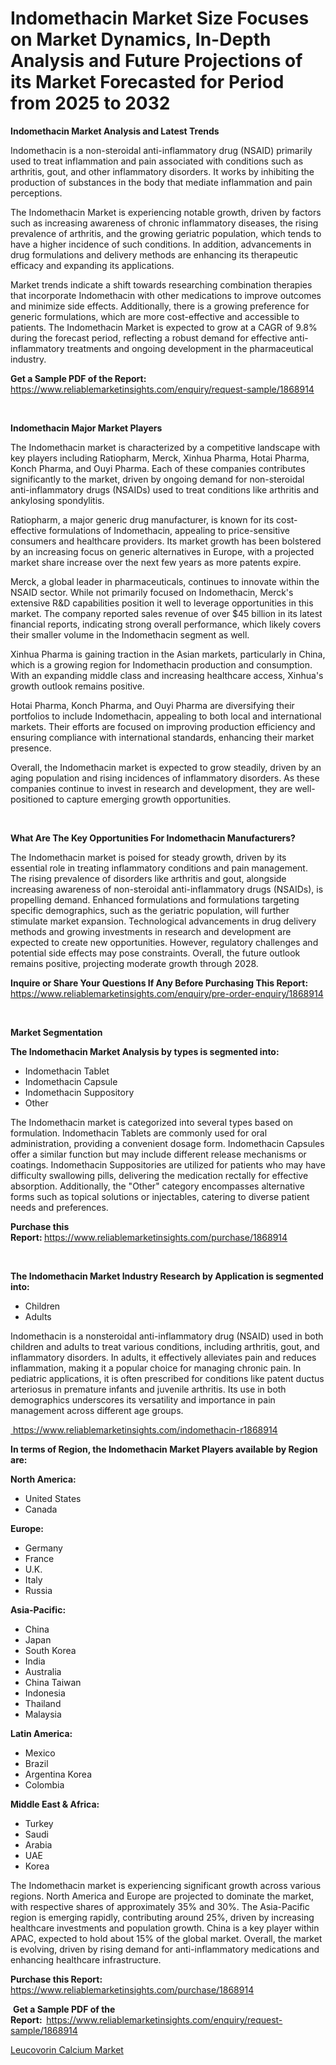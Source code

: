 <p><h1>Indomethacin Market Size Focuses on Market Dynamics, In-Depth Analysis and Future Projections of its Market Forecasted for Period from 2025 to 2032</h1></p><p><strong>Indomethacin Market Analysis and Latest Trends</strong></p>
<p><p>Indomethacin is a non-steroidal anti-inflammatory drug (NSAID) primarily used to treat inflammation and pain associated with conditions such as arthritis, gout, and other inflammatory disorders. It works by inhibiting the production of substances in the body that mediate inflammation and pain perceptions.</p><p>The Indomethacin Market is experiencing notable growth, driven by factors such as increasing awareness of chronic inflammatory diseases, the rising prevalence of arthritis, and the growing geriatric population, which tends to have a higher incidence of such conditions. In addition, advancements in drug formulations and delivery methods are enhancing its therapeutic efficacy and expanding its applications. </p><p>Market trends indicate a shift towards researching combination therapies that incorporate Indomethacin with other medications to improve outcomes and minimize side effects. Additionally, there is a growing preference for generic formulations, which are more cost-effective and accessible to patients. The Indomethacin Market is expected to grow at a CAGR of 9.8% during the forecast period, reflecting a robust demand for effective anti-inflammatory treatments and ongoing development in the pharmaceutical industry.</p></p>
<p><strong>Get a Sample PDF of the Report:&nbsp;</strong> <a href="https://www.reliablemarketinsights.com/enquiry/request-sample/1868914?utm_campaign=3186&utm_medium=2&utm_source=Github&utm_content=ia&utm_term=08032025&utm_id=indomethacin">https://www.reliablemarketinsights.com/enquiry/request-sample/1868914</a></p>
<p>&nbsp;</p>
<p><strong>Indomethacin Major Market Players</strong></p>
<p><p>The Indomethacin market is characterized by a competitive landscape with key players including Ratiopharm, Merck, Xinhua Pharma, Hotai Pharma, Konch Pharma, and Ouyi Pharma. Each of these companies contributes significantly to the market, driven by ongoing demand for non-steroidal anti-inflammatory drugs (NSAIDs) used to treat conditions like arthritis and ankylosing spondylitis.</p><p>Ratiopharm, a major generic drug manufacturer, is known for its cost-effective formulations of Indomethacin, appealing to price-sensitive consumers and healthcare providers. Its market growth has been bolstered by an increasing focus on generic alternatives in Europe, with a projected market share increase over the next few years as more patents expire.</p><p>Merck, a global leader in pharmaceuticals, continues to innovate within the NSAID sector. While not primarily focused on Indomethacin, Merck's extensive R&D capabilities position it well to leverage opportunities in this market. The company reported sales revenue of over $45 billion in its latest financial reports, indicating strong overall performance, which likely covers their smaller volume in the Indomethacin segment as well.</p><p>Xinhua Pharma is gaining traction in the Asian markets, particularly in China, which is a growing region for Indomethacin production and consumption. With an expanding middle class and increasing healthcare access, Xinhua's growth outlook remains positive.</p><p>Hotai Pharma, Konch Pharma, and Ouyi Pharma are diversifying their portfolios to include Indomethacin, appealing to both local and international markets. Their efforts are focused on improving production efficiency and ensuring compliance with international standards, enhancing their market presence.</p><p>Overall, the Indomethacin market is expected to grow steadily, driven by an aging population and rising incidences of inflammatory disorders. As these companies continue to invest in research and development, they are well-positioned to capture emerging growth opportunities.</p></p>
<p>&nbsp;</p>
<p><strong>What Are The Key Opportunities For Indomethacin Manufacturers?</strong></p>
<p><p>The Indomethacin market is poised for steady growth, driven by its essential role in treating inflammatory conditions and pain management. The rising prevalence of disorders like arthritis and gout, alongside increasing awareness of non-steroidal anti-inflammatory drugs (NSAIDs), is propelling demand. Enhanced formulations and formulations targeting specific demographics, such as the geriatric population, will further stimulate market expansion. Technological advancements in drug delivery methods and growing investments in research and development are expected to create new opportunities. However, regulatory challenges and potential side effects may pose constraints. Overall, the future outlook remains positive, projecting moderate growth through 2028.</p></p>
<p><strong>Inquire or Share Your Questions If Any Before Purchasing This Report:</strong> <a href="https://www.reliablemarketinsights.com/enquiry/pre-order-enquiry/1868914?utm_campaign=3186&utm_medium=2&utm_source=Github&utm_content=ia&utm_term=08032025&utm_id=indomethacin">https://www.reliablemarketinsights.com/enquiry/pre-order-enquiry/1868914</a></p>
<p>&nbsp;</p>
<p><strong>Market Segmentation</strong></p>
<p><strong>The Indomethacin Market Analysis by types is segmented into:</strong></p>
<p><ul><li>Indomethacin Tablet</li><li>Indomethacin Capsule</li><li>Indomethacin Suppository</li><li>Other</li></ul></p>
<p><p>The Indomethacin market is categorized into several types based on formulation. Indomethacin Tablets are commonly used for oral administration, providing a convenient dosage form. Indomethacin Capsules offer a similar function but may include different release mechanisms or coatings. Indomethacin Suppositories are utilized for patients who may have difficulty swallowing pills, delivering the medication rectally for effective absorption. Additionally, the "Other" category encompasses alternative forms such as topical solutions or injectables, catering to diverse patient needs and preferences.</p></p>
<p><strong>Purchase this Report:&nbsp;</strong><a href="https://www.reliablemarketinsights.com/purchase/1868914?utm_campaign=3186&utm_medium=2&utm_source=Github&utm_content=ia&utm_term=08032025&utm_id=indomethacin">https://www.reliablemarketinsights.com/purchase/1868914</a></p>
<p>&nbsp;</p>
<p><strong>The Indomethacin Market Industry Research by Application is segmented into:</strong></p>
<p><ul><li>Children</li><li>Adults</li></ul></p>
<p><p>Indomethacin is a nonsteroidal anti-inflammatory drug (NSAID) used in both children and adults to treat various conditions, including arthritis, gout, and inflammatory disorders. In adults, it effectively alleviates pain and reduces inflammation, making it a popular choice for managing chronic pain. In pediatric applications, it is often prescribed for conditions like patent ductus arteriosus in premature infants and juvenile arthritis. Its use in both demographics underscores its versatility and importance in pain management across different age groups.</p></p>
<p><a href="https://www.reliablemarketinsights.com/indomethacin-r1868914?utm_campaign=3186&utm_medium=2&utm_source=Github&utm_content=ia&utm_term=08032025&utm_id=indomethacin">&nbsp;https://www.reliablemarketinsights.com/indomethacin-r1868914</a></p>
<p><strong>In terms of Region, the Indomethacin Market Players available by Region are:</strong></p>
<p>
    <p> <strong> North America: </strong>
        <ul>
            <li>United States</li>
            <li>Canada</li>
        </ul>
        </p> 
    <p> <strong> Europe: </strong>
        <ul>
            <li>Germany</li>
            <li>France</li>
            <li>U.K.</li>
            <li>Italy</li>
            <li>Russia</li>
        </ul>
        </p> 
    <p> <strong> Asia-Pacific: </strong>
        <ul>
            <li>China</li>
            <li>Japan</li>
            <li>South Korea</li>
            <li>India</li>
            <li>Australia</li>
            <li>China Taiwan</li>
            <li>Indonesia</li>
            <li>Thailand</li>
            <li>Malaysia</li>
        </ul>
        </p> 
    <p> <strong> Latin America: </strong>
        <ul>
            <li>Mexico</li>
            <li>Brazil</li>
            <li>Argentina Korea</li>
            <li>Colombia</li>
        </ul>
        </p> 
    <p> <strong> Middle East & Africa: </strong>
        <ul>
            <li>Turkey</li>
            <li>Saudi</li>
            <li>Arabia</li>
            <li>UAE</li>
            <li>Korea</li>
        </ul>
    </p>
    </p>
<p><p>The Indomethacin market is experiencing significant growth across various regions. North America and Europe are projected to dominate the market, with respective shares of approximately 35% and 30%. The Asia-Pacific region is emerging rapidly, contributing around 25%, driven by increasing healthcare investments and population growth. China is a key player within APAC, expected to hold about 15% of the global market. Overall, the market is evolving, driven by rising demand for anti-inflammatory medications and enhancing healthcare infrastructure.</p></p>
<p><strong>Purchase this Report: </strong><a href="https://www.reliablemarketinsights.com/purchase/1868914?utm_campaign=3186&utm_medium=2&utm_source=Github&utm_content=ia&utm_term=08032025&utm_id=indomethacin">https://www.reliablemarketinsights.com/purchase/1868914</a></p>
<p>&nbsp;<strong>Get a Sample PDF of the Report:&nbsp;&nbsp;</strong><a href="https://www.reliablemarketinsights.com/enquiry/request-sample/1868914?utm_campaign=3186&utm_medium=2&utm_source=Github&utm_content=ia&utm_term=08032025&utm_id=indomethacin">https://www.reliablemarketinsights.com/enquiry/request-sample/1868914</a></p>
<p><strong></strong></p>
<p><p><a href="https://github.com/rrosasdaunas/Market-Research-Report-List-1/blob/main/leucovorin-calcium-market.md?utm_campaign=3186&utm_medium=2&utm_source=Github&utm_content=ia&utm_term=08032025&utm_id=indomethacin">Leucovorin Calcium Market</a></p></p>